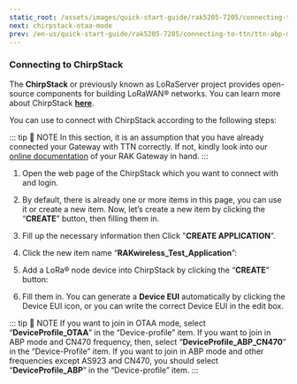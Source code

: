 ```yaml
---
static_root: /assets/images/quick-start-guide/rak5205-7205/connecting-to-chirpstack
next: chirpstack-otaa-mode
prev: /en-us/quick-start-guide/rak5205-7205/connecting-to-ttn/ttn-abp-mode
---
```


### Connecting to ChirpStack

The **ChirpStack** or previously known as LoRaServer project provides open-source components for building LoRaWAN® networks. You can learn more about ChirpStack [**here**](https://www.chirpstack.io/).

You can use to connect with ChirpStack according to the following steps:

::: tip 📝 NOTE
In this section, it is an assumption that you have already connected your Gateway with TTN correctly. If not, kindly look into our [online documentation](https://doc.rakwireless.com/) of your RAK Gateway in hand.
:::

1. Open the web page of the ChirpStack which you want to connect with and login.

2. By default, there is already one or more items in this page, you can use it or create a new item. Now, let’s create a new item by clicking the “**CREATE**” button, then filling them in.

<rk-img
  :src="`${$frontmatter.static_root}/yrgeavaswetbj2xf7sqq.png`"
  width="100%"
  figure-number="1"
  caption="ChirpStack Applications"
/>

3. Fill up the necessary information then Click "**CREATE APPLICATION**”.

<rk-img
  :src="`${$frontmatter.static_root}/nsuwadkci3t4e6u1ttzu.png`"
  width="100%"
  figure-number="2"
  caption="Creating the Application"
/>

4. Click the new item name “**RAKwireless_Test_Application**”:

<rk-img
  :src="`${$frontmatter.static_root}/cxpiojzcr5o096l09g0h.png`"
  width="100%"
  figure-number="3"
  caption="Applications page in ChirpStack"
/>

<rk-img
  :src="`${$frontmatter.static_root}/auuldsmkfjgmb6tmo6ta.png`"
  width="100%"
  figure-number="4"
  caption="RAKwireless Test Application"
/>

5. Add a LoRa® node device into ChirpStack by clicking the “**CREATE**” button:

<rk-img
  :src="`${$frontmatter.static_root}/jocka410vvlsenkdcf0a.png`"
  width="100%"
  figure-number="5"
  caption="Adding a Node Device"
/>

6. Fill them in. You can generate a **Device EUI** automatically by clicking the Device EUI icon, or you can write the correct Device EUI in the edit box.

<rk-img
  :src="`${$frontmatter.static_root}/xigu9w6pypfqr8mgnsld.png`"
  width="100%"
  figure-number="6"
  caption="Filling the Device Parameters"
/>

::: tip 📝 NOTE
If you want to join in OTAA mode, select “**DeviceProfile_OTAA**” in the “Device-profile” item. If you want to join in ABP mode and CN470 frequency, then, select “**DeviceProfile_ABP_CN470**” in the “Device-Profile” item. If you want to join in ABP mode and other frequencies except AS923 and CN470, you should select “**DeviceProfile_ABP**” in the “Device-profile” item.
:::
